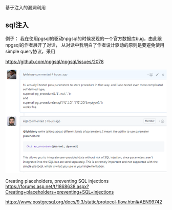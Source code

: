 
基于注入的漏洞利用

## sql注入

例子：
我在使用pgsql的驱动npgsql的时候发现的一个官方数据库bug，由此跟npgsql的作者展开了对话，
从对话中我明白了作者设计驱动的原则是要避免使用simple query协议，采用

https://github.com/npgsql/npgsql/issues/2078

![network](/docs/docs_image/coder2hacker/ch6injection/sql_injection01.png)

Creating placeholders, preventing SQL injections https://forums.asp.net/t/1868638.aspx?Creating+placeholders+preventing+SQL+injections

https://www.postgresql.org/docs/9.3/static/protocol-flow.html#AEN99742
